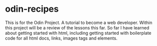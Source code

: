 # odin-recipes
This is for the Odin Project. A tutorial to become a web developer.
Within this project will be a review of the lessons this far. 
So far I have learned about getting started with html, including getting started
with boilerplate code for all html docs, links, images tags and elements.
